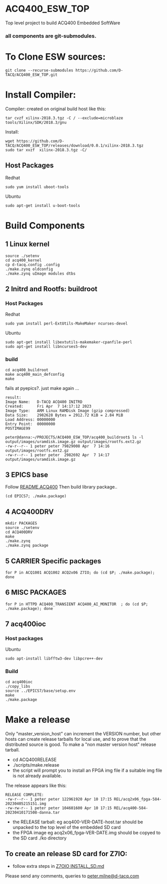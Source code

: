 # ACQ400_ESW_TOP
Top level project to build ACQ400 Embedded SoftWare

### all components are git-submodules.


# To Clone ESW sources:

```
git clone --recurse-submodules https://github.com/D-TACQ/ACQ400_ESW_TOP.git
```

# Install Compiler:

Compiler: created on original build host like this:

```
tar cvzf xilinx-2018.3.tgz -C / --exclude=microblaze tools/Xilinx/SDK/2018.3/gnu
```

Install:
```
wget https://github.com/D-TACQ/ACQ400_ESW_TOP/releases/download/0.0.1/xilinx-2018.3.tgz
sudo tar xvzf  xilinx-2018.3.tgz -C/
```

## Host Packages
Redhat
```
sudo yum install uboot-tools
```
Ubuntu
```
sudo apt-get install u-boot-tools
```

# Build Components

## 1 Linux kernel

```
source ./setenv
cd acq400_kernel
cp d-tacq.config .config
./make.zynq oldconfig
./make.zynq uImage modules dtbs
```

## 2 Initrd and Rootfs: buildroot

### Host Packages

Redhat
```
sudo yum install perl-ExtUtils-MakeMaker ncurses-devel
```
Ubuntu
```
sudo apt-get install libextutils-makemaker-cpanfile-perl
sudo apt-get install libncurses5-dev
```

### build
```
cd acq400_buildroot
make acq400_main_defconfig
make
```

fails at pyepics?. just make again ...

```
result:
Image Name:   D-TACQ ACQ400 INITRD
Created:      Fri Apr  7 14:17:12 2023
Image Type:   ARM Linux RAMDisk Image (gzip compressed)
Data Size:    2982628 Bytes = 2912.72 KiB = 2.84 MiB
Load Address: 00000000
Entry Point:  00000000
POSTIMAGE99

peter@danna:~/PROJECTS/ACQ400_ESW_TOP/acq400_buildroot$ ls -l output/images/uramdisk.image.gz output/images/rootfs.ext2.gz 
-rw-r--r-- 1 peter peter 79829008 Apr  7 14:16 output/images/rootfs.ext2.gz
-rw-r--r-- 1 peter peter  2982692 Apr  7 14:17 output/images/uramdisk.image.gz
```

## 3 EPICS base 

Follow [README.ACQ400](https://github.com/D-TACQ/acq400_epics_base/blob/acq400/README.ACQ400)
Then build library package..
```
(cd EPICS7; ./make.package)
```


## 4 ACQ400DRV
```
mkdir PACKAGES
source ./setenv
cd ACQ400DRV
make
./make.zynq
./make.zynq package
```

## 5 CARRIER Specific packages
```
for P in ACQ1001 ACQ1002 ACQ2x06 Z7IO; do (cd $P; ./make.package); done
```

## 6 MISC PACKAGES
```
for P in HTTPD ACQ400_TRANSIENT ACQ400_AI_MONITOR  ; do (cd $P; ./make.package); done
```


## 7 acq400ioc

### Host packages
Ubuntu
```
sudo apt-install libfftw3-dev libpcre++-dev
```
### Build
```
cd acq400ioc
./copy_libs
source ../EPICS7/base/setup.env
make
./make.package
```

# Make a release

Only "master_version_host" can increment the VERSION number, but other hosts can create release tarballs for local use, and to prove that the distributed source is good. To make a "non master version host" release tarball.

 - cd ACQ400RELEASE
 - ./scripts/make.release
  - the script will prompt you to install an FPGA img file if a suitable img file is not already available.

The release appears like this:
```
RELEASE COMPLETE:
-rw-r--r-- 1 peter peter 122961920 Apr 10 17:15 REL/acq2x06_fpga-584-20230405215151.img
-rw-rw-r-- 1 peter peter 104601600 Apr 10 17:15 REL/acq400-584-20230410171508-danna.tar
```
 - the RELEASE tarball: eg acq400-VER-DATE-host.tar should be unpacked to the top level of the embedded SD card
 - the FPGA image eg acq2x06_fpga-VER-DATE.img should be copyed to the SD card ./ko directory

## To create an release SD card for Z7IO:
- follow extra steps in [Z7OIO INSTALL_SD.md](https://github.com/D-TACQ/Z7IO/blob/main/INSTALL_SD.md)

Please send any comments, queries to peter.milne@d-tacq.com







